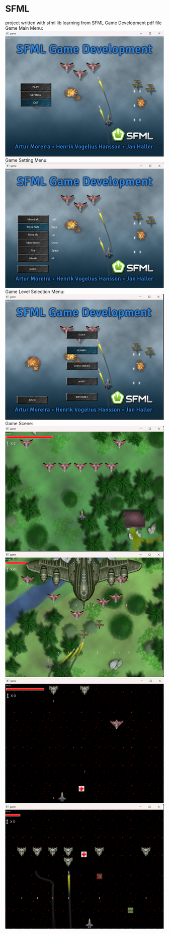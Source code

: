 # SFML
 project written with sfml lib 
 learning from SFML Game Development pdf file
Game Main Menu:
![alt text](image.png)
Game Setting Menu:
![alt text](image-1.png)
Game Level Selection Menu:
![alt text](image-2.png)
Game Scene:
![alt text](image-3.png)
![alt text](image-4.png)
![alt text](image-5.png)
![alt text](image-6.png)
